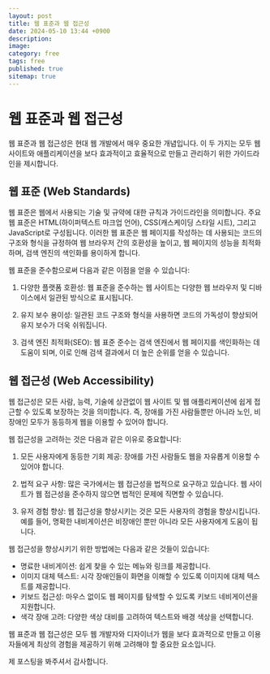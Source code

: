 ```yaml
---
layout: post
title: 웹 표준과 웹 접근성
date: 2024-05-10 13:44 +0900
description: 
image:
category: free
tags: free
published: true
sitemap: true
---
```

# 웹 표준과 웹 접근성

웹 표준과 웹 접근성은 현대 웹 개발에서 매우 중요한 개념입니다. 이 두 가지는 모두 웹 사이트와 애플리케이션을 보다 효과적이고 효율적으로 만들고 관리하기 위한 가이드라인을 제시합니다.

## 웹 표준 (Web Standards)

웹 표준은 웹에서 사용되는 기술 및 규약에 대한 규칙과 가이드라인을 의미합니다. 주요 웹 표준은 HTML(하이퍼텍스트 마크업 언어), CSS(캐스케이딩 스타일 시트), 그리고 JavaScript로 구성됩니다. 이러한 웹 표준은 웹 페이지를 작성하는 데 사용되는 코드의 구조와 형식을 규정하여 웹 브라우저 간의 호환성을 높이고, 웹 페이지의 성능을 최적화하며, 검색 엔진의 색인화를 용이하게 합니다.

웹 표준을 준수함으로써 다음과 같은 이점을 얻을 수 있습니다:

1. 다양한 플랫폼 호환성: 웹 표준을 준수하는 웹 사이트는 다양한 웹 브라우저 및 디바이스에서 일관된 방식으로 표시됩니다.

2. 유지 보수 용이성: 일관된 코드 구조와 형식을 사용하면 코드의 가독성이 향상되어 유지 보수가 더욱 쉬워집니다.

3. 검색 엔진 최적화(SEO): 웹 표준 준수는 검색 엔진에서 웹 페이지를 색인화하는 데 도움이 되며, 이로 인해 검색 결과에서 더 높은 순위를 얻을 수 있습니다.

## 웹 접근성 (Web Accessibility)

웹 접근성은 모든 사람, 능력, 기술에 상관없이 웹 사이트 및 웹 애플리케이션에 쉽게 접근할 수 있도록 보장하는 것을 의미합니다. 즉, 장애를 가진 사람들뿐만 아니라 노인, 비장애인 모두가 동등하게 웹을 이용할 수 있어야 합니다.

웹 접근성을 고려하는 것은 다음과 같은 이유로 중요합니다:

1. 모든 사용자에게 동등한 기회 제공: 장애를 가진 사람들도 웹을 자유롭게 이용할 수 있어야 합니다.

2. 법적 요구 사항: 많은 국가에서는 웹 접근성을 법적으로 요구하고 있습니다. 웹 사이트가 웹 접근성을 준수하지 않으면 법적인 문제에 직면할 수 있습니다.

3. 유저 경험 향상: 웹 접근성을 향상시키는 것은 모든 사용자의 경험을 향상시킵니다. 예를 들어, 명확한 내비게이션은 비장애인 뿐만 아니라 모든 사용자에게 도움이 됩니다.

웹 접근성을 향상시키기 위한 방법에는 다음과 같은 것들이 있습니다:

- 명료한 내비게이션: 쉽게 찾을 수 있는 메뉴와 링크를 제공합니다.
- 이미지 대체 텍스트: 시각 장애인들이 화면을 이해할 수 있도록 이미지에 대체 텍스트를 제공합니다.
- 키보드 접근성: 마우스 없이도 웹 페이지를 탐색할 수 있도록 키보드 네비게이션을 지원합니다.
- 색각 장애 고려: 다양한 색상 대비를 고려하여 텍스트와 배경 색상을 선택합니다.

웹 표준과 웹 접근성은 모두 웹 개발자와 디자이너가 웹을 보다 효과적으로 만들고 이용자들에게 최상의 경험을 제공하기 위해 고려해야 할 중요한 요소입니다.

제 포스팅을 봐주셔서 감사합니다.